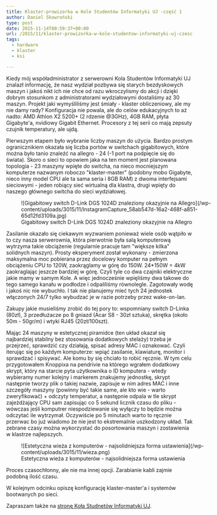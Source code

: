 ```yaml
---
title: Klaster-prowizorka w Kole Studentów Informatyki UJ -część 1
author: Daniel Skowroński
type: post
date: 2015-11-14T00:59:37+00:00
url: /2015/11/klaster-prowizorka-w-kole-studentow-informatyki-uj-czesc-1/
tags:
  - hardware
  - klaster
  - ksi

---
```

Kiedy mój współadministrator z serwerowni Kola Studentów Informatyki UJ znalazł informację, że nasz wydział pozbywa się starych bezdyskowych maszyn i jakoś nikt ich nie chce od razu wkroczylismy do akcji i dzięki dobrym stosunkom z administratorami wydziałowymi dostaliśmy aż 30 maszyn. Projekt jaki wymyśliliśmy jest śmiały - klaster obliczeniowy, ale my nie damy rady? Konfiguracja nie powala, ale do celów edukacyjnych to aż nadto: AMD Athlon X2 5200+ (2 rdzenie @3GHz), 4GB RAM, płyta Gigabyte'a, nvidiowy Gigabit Ethernet. Procesory z tej serii co mają zepsuty czujnik temperatury, ale ujdą.

Pierwszym etapem było wybranie liczby maszyn do użycia. Bardzo prostym ogranicznikiem okazała się liczba portów w switchach gigabitowych, które można było tanio znaleźć na allegro - 24 (-1 port na podpięcie się do świata). Skoro o sieci to opowiem jaka na ten moment jest planowana topologia - 23 maszyny wpięte do switcha, na nieco mocniejszym komputerze nazwanym roboczo "klaster-master" (podobny mobo Gigabyte, nieco inny model CPU ale ta sama seria i 8GB RAM) z dwoma interfejsami sieciowymi - jeden robiący sieć wirtualną dla klastra, drugi wpięty do naszego głównego switcha do sieci wydziałowej.

<figure id="attachment_804" aria-describedby="caption-attachment-804" style="width: 568px" class="wp-caption alignnone">![Gigabitowy switch D-Link DGS 1024D znaleziony okazyjnie na Allegro](/wp-content/uploads/3015/11/InstagramCapture_58ab547d-16a2-468f-a851-65d12fd3109a.jpg)<figcaption id="caption-attachment-804" class="wp-caption-text">Gigabitowy switch D-Link DGS 1024D znaleziony okazyjnie na Allegro</figcaption></figure>

Zasilanie okazało się ciekawym wyzwaniem ponieważ wiele osób wątpiło w to czy nasza serwerownia, która pierwotnie była salą komputerową wytrzyma takie obciążenie (regularnie pracuje tam "większe kilka" solidnych maszyn). Prosty eksperyment został wykonany - zmierzona maksymalna moc pobierana przez docelowy komputer na pełnym obciążeniu CPU to 120W, zaokrąglamy w górę do 150W. 24*150W = 4kW zaokraglając jeszcze bardziej w górę. Czyli tyle co dwa czajniki elektryczne jakie mamy w samym Kole. A więc jednocześnie wpięliśmy dwa takowe do tego samego kanału w podłodze i odpaliliśmy równolegle. Zagotowały wodę i jakoś nic nie wybuchło. I tak nie planujemy mieć tych 24 jednostek włączonych 24/7 tylko wybudzać je w razie potrzeby przez wake-on-lan.

Zakupy jakie musieliśmy zrobić do tej pory to: wspomniany switch D-Linka (80zł), 3 przedłużacze po 8 gniazd (Acar S8 - 30zł sztuka), skrętka (około 50m - 50gr/m) i wtyki RJ45 (20zł/100szt).

Mając 24 maszyny w estetycznej piramidce (ten układ okazał się najbardziej stabilny bez stosowania dodatkowych stelaży) trzeba je przejrzeć, sprawdzić czy działają, spisać adresy MAC i oznakować. Czyli iterując się po każdym komputerze: wpiąć zasilanie, klawiaturę, monitor i sprawdzać i spisywać. Ale komu by się chciało to robić ręcznie. W tym celu przygotowałem Knoppixa na pendrivie na którego wgrałem dodatkowy skrypt, który na starcie pyta użytkownika o ID komputera - wtedy wybieramy numer kolejny i markerem znakujemy jednostkę, skrypt następnie tworzy plik o takiej nazwie, zapisuje w nim adres MAC i inne szczegóły maszyny (powinny być takie same, ale kto wie - warto zweryfikować) + odczyty temperatur, a następnie odpala w tle skrypt zajeżdżający CPU sam zapisując co 5 sekund licznik czasu do pliku - wówczas jeśli komputrer niespodziewanie się wyłączy to będzie można odczytać ile wytrzymał. Oczywiście po 5 minutach warto to ręcznie przerwac bo już wiadomo że nie jest to ekstremalnie uszkodzony układ. Tak zebrane czasy można wykorzystać do posortowania maszyn i zostawienia w klastrze najlepszych.

<figure id="attachment_807" aria-describedby="caption-attachment-807" style="width: 689px" class="wp-caption alignnone">![Estetyczna wieża z komputerów - najsolidniejsza forma ustawienia](/wp-content/uploads/3015/11/wieza.png)<figcaption id="caption-attachment-807" class="wp-caption-text">Estetyczna wieża z komputerów - najsolidniejsza forma ustawienia</figcaption></figure>

Proces czasochłonny, ale nie ma innej opcji. Zarabianie kabli zajmie podobną ilość czasu.

W kolejnym odcinku opiszę konfigurację klaster-master'a i systemów bootwanych po sieci.

Zapraszam także na [stronę Koła Studnetów Informatyki UJ][3].

 [1]: /wp-content/uploads/3015/11/InstagramCapture_58ab547d-16a2-468f-a851-65d12fd3109a.jpg
 [2]: /wp-content/uploads/3015/11/wieza.png
 [3]: http://ksi.ii.uj.edu.pl/